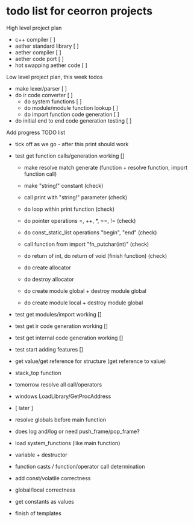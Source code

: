 # todo list for ceorron projects

High level project plan
 - c++ compiler                                            [ ]
 - aether standard library                                 [ ]
 - aether compiler                                         [ ]
 - aether code port                                        [ ]
 - hot swapping aether code                                [ ]

Low level project plan, this week todos
 - make lexer/parser                                       [ ]
 - do ir code converter                                    [ ]
   - do system functions                                   [ ]
   - do module/module function lookup                      [ ]
   - do import function code generation                    [ ]
 - do initial end to end code generation testing           [ ]

Add progress TODO list
 - tick off as we go - after this print should work
 - test get function calls/generation working              []
    - make resolve match generate (function + resolve function, import function call)
    - make "string!" constant (check)
    - call print with "string!" parameter (check)
    - do loop within print function (check)
    - do pointer operations =, ++, *, ==, != (check)
    - do const_static_list operations "begin", "end" (check)
    - call function from import "fn_putchar(int)" (check)
    - do return of int, do return of void (finish function) (check)

    - do create allocator
    - do destroy allocator
    - do create module global + destroy module global
    - do create module local + destroy module global
 
 - test get modules/import working				                     []
 - test get ir code generation working			                  []
 - test get internal code generation working	              []
 - test start adding features					                         []
- get value/get reference for structure (get reference to value)
- stack_top function
- tomorrow resolve all call/operators
- windows LoadLibrary/GetProcAddress
- [ later ]
- resolve globals before main function
- does log and/log or need push_frame/pop_frame?
- load system_functions (like main function)
- variable + destructor
- function casts / function/operator call determination
- add const/volatile correctness
- global/local correctness
- get constants as values
- finish of templates
